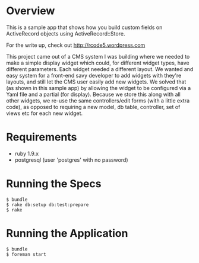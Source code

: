 Overview
========


This is a sample app that shows how you build custom fields on ActiveRecord objects using ActiveRecord::Store.

For the write up, check out http://rcode5.wordpress.com

This project came out of a CMS system I was building where we needed to make a simple display widget which could, for different widget types, have different parameters.  Each widget needed a different layout.  We wanted and easy system for a front-end savy developer to add widgets with they're layouts, and still let the CMS user easily add new widgets.  We solved that (as shown in this sample app) by allowing the widget to be configured via a Yaml file and a partial (for display).  Because we store this along with all other widgets, we re-use the same controllers/edit forms (with a little extra code), as opposed to requiring a new model, db table, controller, set of views etc for each new widget.

Requirements
============

* ruby 1.9.x
* postgresql (user 'postgres' with no password)

Running the Specs
=================

    $ bundle
    $ rake db:setup db:test:prepare
    $ rake

Running the Application
=======================

    $ bundle
    $ foreman start
